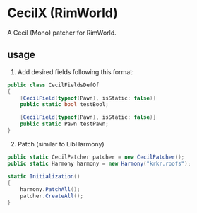 # CecilX (RimWorld)

A Cecil (Mono) patcher for RimWorld.

## usage

1. Add desired fields following this format:
```cs
public class CecilFieldsDefOf
{
    [CecilField(typeof(Pawn), isStatic: false)]
    public static bool testBool;

    [CecilField(typeof(Pawn), isStatic: false)]
    public static Pawn testPawn;
}
 ```
2. Patch (similar to LibHarmony)
```cs
public static CecilPatcher patcher = new CecilPatcher();
public static Harmony harmony = new Harmony("krkr.roofs");

static Initialization()
{
    harmony.PatchAll();
    patcher.CreateAll();
}
```
